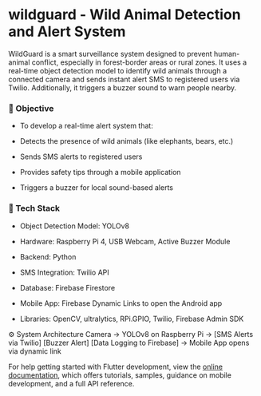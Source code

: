 # wildguard - Wild Animal Detection and Alert System

WildGuard is a smart surveillance system designed to prevent human-animal conflict, especially in forest-border areas or rural zones. It uses a real-time object detection model to identify wild animals through a connected camera and sends instant alert SMS to registered users via Twilio. Additionally, it triggers a buzzer sound to warn people nearby.

### 🎯 Objective
- To develop a real-time alert system that:

- Detects the presence of wild animals (like elephants, bears, etc.)

- Sends SMS alerts to registered users

- Provides safety tips through a mobile application

- Triggers a buzzer for local sound-based alerts

### 🔧 Tech Stack
- Object Detection Model: YOLOv8

- Hardware: Raspberry Pi 4, USB Webcam, Active Buzzer Module

- Backend: Python

- SMS Integration: Twilio API

- Database: Firebase Firestore

- Mobile App: Firebase Dynamic Links to open the Android app

- Libraries: OpenCV, ultralytics, RPi.GPIO, Twilio, Firebase Admin SDK

⚙️ System Architecture
Camera → YOLOv8 on Raspberry Pi → 
[SMS Alerts via Twilio]
[Buzzer Alert]
[Data Logging to Firebase]
→ Mobile App opens via dynamic link


For help getting started with Flutter development, view the
[online documentation](https://docs.flutter.dev/), which offers tutorials,
samples, guidance on mobile development, and a full API reference.
